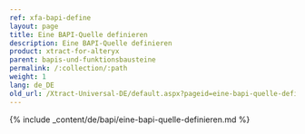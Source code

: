 ```yaml
---
ref: xfa-bapi-define
layout: page
title: Eine BAPI-Quelle definieren
description: Eine BAPI-Quelle definieren
product: xtract-for-alteryx
parent: bapis-und-funktionsbausteine
permalink: /:collection/:path
weight: 1
lang: de_DE
old_url: /Xtract-Universal-DE/default.aspx?pageid=eine-bapi-quelle-definieren
---
```

{% include _content/de/bapi/eine-bapi-quelle-definieren.md %}

